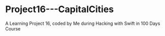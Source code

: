 # Project16---CapitalCities
 A Learning Project 16, coded by Me during Hacking with Swift in 100 Days Course
